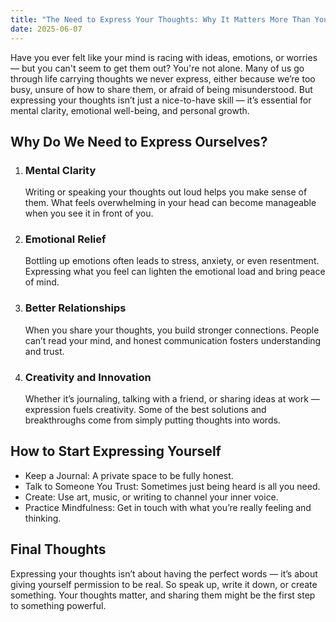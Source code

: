 ```yaml
---
title: "The Need to Express Your Thoughts: Why It Matters More Than You Think"
date: 2025-06-07
---
```


Have you ever felt like your mind is racing with ideas, emotions, or worries — but you can't seem to get them out? You're not alone. Many of us go through life carrying thoughts we never express, either because we’re too busy, unsure of how to share them, or afraid of being misunderstood. But expressing your thoughts isn’t just a nice-to-have skill — it’s essential for mental clarity, emotional well-being, and personal growth.
## Why Do We Need to Express Ourselves?
1. ### Mental Clarity
   Writing or speaking your thoughts out loud helps you make sense of them. What feels overwhelming in your head can become manageable when you see it in front of you.

2. ### Emotional Relief
   Bottling up emotions often leads to stress, anxiety, or even resentment. Expressing what you feel can lighten the emotional load and bring peace of mind.

3. ### Better Relationships
   When you share your thoughts, you build stronger connections. People can’t read your mind, and honest communication fosters understanding and trust.

4. ### Creativity and Innovation
   Whether it’s journaling, talking with a friend, or sharing ideas at work — expression fuels creativity. Some of the best solutions and breakthroughs come from simply putting thoughts into words.

## How to Start Expressing Yourself

- Keep a Journal: A private space to be fully honest.
- Talk to Someone You Trust: Sometimes just being heard is all you need.
- Create: Use art, music, or writing to channel your inner voice.
- Practice Mindfulness: Get in touch with what you’re really feeling and thinking.
        
## Final Thoughts
Expressing your thoughts isn’t about having the perfect words — it’s about giving yourself permission to be real. So speak up, write it down, or create something. Your thoughts matter, and sharing them might be the first step to something powerful.
